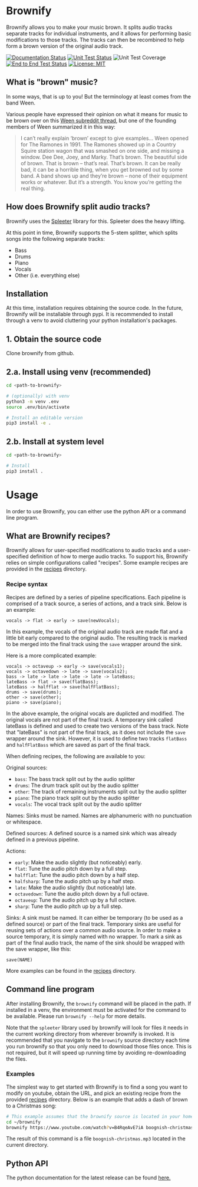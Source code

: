 # Brownify
Brownify allows you to make your music brown. It splits audio tracks separate tracks for individual instruments, and it allows for performing basic modifications to those tracks. The tracks can then be recombined to help form a brown version of the original audio track.


[![Documentation Status](https://readthedocs.org/projects/brownify/badge/?version=latest)](https://brownify.readthedocs.io/en/latest/?badge=latest)
[![Unit Test Status](https://github.com/gth828r/brownify/actions/workflows/unit-test.yaml/badge.svg)](https://github.com/gth828r/brownify/actions/workflows/unit-test.yaml)
![Unit Test Coverage](https://img.shields.io/endpoint?url=https://gist.githubusercontent.com/gth828r/7ff98a6427455d600446981c55ac5b65/raw/coverage.json)
[![End to End Test Status](https://github.com/gth828r/brownify/actions/workflows/end-to-end-test.yaml/badge.svg)](https://github.com/gth828r/brownify/actions/workflows/end-to-end-test.yaml)
[![License: MIT](https://img.shields.io/badge/License-MIT-yellow.svg)](https://opensource.org/licenses/MIT)


## What is "brown" music?
In some ways, that is up to you! But the terminology at least comes from the band Ween.

Various people have expressed their opinion on what it means for music to be brown over on this [Ween subreddit thread](https://www.reddit.com/r/ween/comments/8etdtd/what_is_brown/), but one of the founding members of Ween summarized it in this way:
> I can’t really explain ‘brown’ except to give examples... Ween opened for The Ramones in 1991. The Ramones showed up in a Country Squire station wagon that was smashed on one side, and missing a window. Dee Dee, Joey, and Marky. That’s brown. The beautiful side of brown. That is brown – that’s real. That’s brown. It can be really bad, it can be a horrible thing, when you get browned out by some band. A band shows up and they’re brown – none of their equipment works or whatever. But it’s a strength. You know you’re getting the real thing.

## How does Brownify split audio tracks?
Brownify uses the [Spleeter](https://github.com/deezer/spleeter) library for this. Spleeter does the heavy lifting.

At this point in time, Brownify supports the 5-stem splitter, which splits songs into the following separate tracks:
 - Bass
 - Drums
 - Piano
 - Vocals
 - Other (i.e. everything else)

## Installation
At this time, installation requires obtaining the source code. In the future, Brownify will be installable through pypi. It is recommended to install through a venv to avoid cluttering your python installation's packages.

## 1. Obtain the source code
Clone brownify from github.

## 2.a. Install using venv (recommended)
```sh
cd <path-to-brownify>

# (optionally) with venv
python3 -m venv .env
source .env/bin/activate

# Install an editable version
pip3 install -e .
```

## 2.b. Install at system level
```sh
cd <path-to-brownify>

# Install
pip3 install .
```

# Usage
In order to use Brownify, you can either use the python API or a command line program.

## What are Brownify recipes?
Brownify allows for user-specified modifications to audio tracks and a user-specified definition of how to merge audio tracks. To support his, Brownify relies on simple configurations called "recipes". Some example recipes are provided in the [recipes](./recipes) directory.

### Recipe syntax
Recipes are defined by a series of pipeline specifications. Each pipeline is comprised of a track source, a series of actions, and a track sink. Below is an example:
```
vocals -> flat -> early -> save(newVocals);
```

In this example, the vocals of the original audio track are made flat and a little bit early compared to the original audio. The resulting track is marked to be merged into the final track using the `save` wrapper around the sink.

Here is a more complicated example:
```
vocals -> octaveup -> early -> save(vocals1);
vocals -> octavedown -> late -> save(vocals2);
bass -> late -> late -> late -> late -> lateBass;
lateBass -> flat -> save(flatBass);
lateBass -> halfflat -> save(halfFlatBass);
drums -> save(drums);
other -> save(other);
piano -> save(piano);
```

In the above example, the original vocals are duplicted and modified. The original vocals are not part of the final track. A temporary sink called lateBass is defined and used to create two versions of the bass track. Note that "lateBass" is not part of the final track, as it does not include the `save` wrapper around the sink. However, it is used to define two tracks `flatBass` and `halfFlatBass` which are saved as part of the final track.

When defining recipes, the following are available to you:

Original sources:
 - `bass`: The bass track split out by the audio splitter
 - `drums`: The drum track split out by the audio splitter
 - `other`: The track of remaining instruments split out by the audio splitter
 - `piano`: The piano track split out by the audio splitter
 - `vocals`: The vocal track split out by the audio splitter

Names:
Sinks must be named. Names are alphanumeric with no punctuation or whitespace.

Defined sources:
A defined source is a named sink which was already defined in a previous pipeline.

Actions:
 - `early`: Make the audio slightly (but noticeably) early.
 - `flat`: Tune the audio pitch down by a full step.
 - `halfflat`: Tune the audio pitch down by a half step.
 - `halfsharp`: Tune the audio pitch up by a half step.
 - `late`: Make the audio slightly (but noticeably) late.
 - `octavedown`: Tune the audio pitch down by a full octave.
 - `octaveup`: Tune the audio pitch up by a full octave.
 - `sharp`: Tune the audio pitch up by a full step.

Sinks:
A sink must be named. It can either be temporary (to be used as a defined source) or part of the final track. Temporary sinks are useful for reusing sets of actions over a common audio source. In order to make a source temporary, it is simply named with no wrapper. To mark a sink as part of the final audio track, the name of the sink should be wrapped with the save wrapper, like this:
```
save(NAME)
```

More examples can be found in the [recipes](recipes) directory.

## Command line program
After installing Brownify, the `brownify` command will be placed in the path. If installed in a venv, the environment must be activated for the command to be available. Please run `brownify --help` for more details.

Note that the `spleeter` library used by brownify will look for files it needs in the current working directory from wherever brownify is invoked. It is recommended that you navigate to the `brownify` source directory each time you run brownify so that you only need to download those files once. This is not required, but it will speed up running time by avoiding re-downloading the files.

### Examples
The simplest way to get started with Brownify is to find a song you want to modify on youtube, obtain the URL, and pick an existing recipe from the provided [recipes](recipes) directory. Below is an example that adds a dash of brown to a Christmas song:
```sh
# This example assumes that the brownify source is located in your home directory
cd ~/brownify
brownify https://www.youtube.com/watch?v=B4RqeAvE7iA boognish-christmas.mp3 --recipe-file recipes/boognish-brown
```

The result of this command is a file `boognish-christmas.mp3` located in the current directory.

## Python API
The python documentation for the latest release can be found [here.](https://brownify.readthedocs.io/en/latest/brownify.html)
